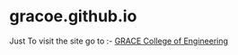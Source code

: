 # gracoe.github.io

Just To visit the site go to :- <a href="https://daniel-richardson-2001.github.io/gracoe.github.io/index.html">GRACE College of Engineering</a>
